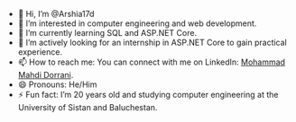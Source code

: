 - 👋 Hi, I’m @Arshia17d
- 👀 I’m interested in computer engineering and web development.
- 🌱 I’m currently learning SQL and ASP.NET Core.
- 💞️ I’m actively looking for an internship in ASP.NET Core to gain practical experience.
- 📫 How to reach me: You can connect with me on LinkedIn: [Mohammad Mahdi Dorrani](https://www.linkedin.com/in/mohammad-mahdi-dorrani-441785226/).
- 😄 Pronouns: He/Him
- ⚡ Fun fact: I’m 20 years old and studying computer engineering at the University of Sistan and Baluchestan.

<!---
Arshia17d/Arshia17d is a ✨ special ✨ repository because its `README.md` (this file) appears on your GitHub profile.
You can click the Preview link to take a look at your changes.
--->
